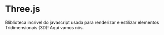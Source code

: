 # Three.js
Bliblioteca incrivel do javascript usada para renderizar e estilizar elementos Tridimensionais (3D)! Aqui vamos nós.
